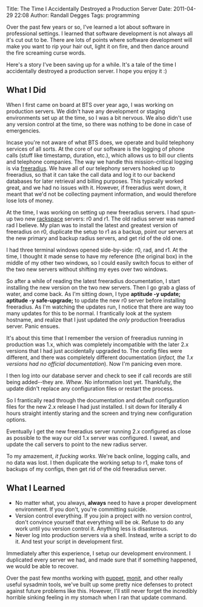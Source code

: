 Title: The Time I Accidentally Destroyed a Production Server
Date: 2011-04-29 22:08
Author: Randall Degges
Tags: programming


Over the past few years or so, I've learned a lot about software in professional
settings. I learned that software development is not always all it's cut out to
be. There are lots of points where software development will make you want to
rip your hair out, light it on fire, and then dance around the fire screaming
curse words.

Here's a story I've been saving up for a while. It's a tale of the time I
accidentally destroyed a production server. I hope you enjoy it :)


## What I Did

When I first came on board at BTS over year ago, I was working on production
servers. We didn't have any development or staging environments set up at the
time, so I was a bit nervous. We also didn't use any version control at the
time, so there was nothing to be done in case of emergencies.

Incase you're not aware of what BTS does, we operate and build telephony
services of all sorts. At the core of our software is the logging of phone calls
(stuff like timestamp, duration, etc.), which allows us to bill our clients and
telephone companies. The way we handle this mission-critical logging is via
[freeradius][]. We have all of our telephony servers hooked up to freeradius, so
that it can take the call data and log it to our backend databases for later
retrieval and billing purposes. This typically worked great, and we had no
issues with it. However, if freeradius went down, it meant that we'd not be
collecting payment information, and would therefore lose lots of money.

At the time, I was working on setting up new freeradius servers. I had spun-up
two new [rackspace][] servers: r0 and r1. The old radius server was named rad I
believe. My plan was to install the latest and greatest version of freeradius on
r0, duplicate the setup to r1 as a backup, point our servers at the new primary
and backup radius servers, and get rid of the old one.

I had three terminal windows opened side-by-side: r0, rad, and r1. At the time,
I thought it made sense to have my reference (the original box) in the middle of
my other two windows, so I could easily switch focus to either of the two new
servers without shifting my eyes over two windows.

So after a while of reading the latest freeradius documentation, I start
installing the new version on the two new servers. Then I go grab a glass of
water, and come back. As I'm sitting down, I type **aptitude -y update; aptitude
-y safe-upgrade;** to update the new r0 server before installing freeradius. As
I'm watching the updates run, I notice that there are way too many updates for
this to be normal. I frantically look at the system hostname, and realize that I
just updated the *only* production freeradius server. Panic ensues.

It's about this time that I remember the version of freeradius running in
production was 1.x, which was completely incompatible with the later 2.x
versions that I had just accidentally upgraded to. The config files were
different, and there was completely different documentation (*infact, the 1.x
versions had no official documentation*). Now I'm panicing even more.

I then log into our database server and check to see if call records are still
being added--they are. *Whew*. No information lost yet. Thankfully, the update
didn't replace any configuration files or restart the process.

So I frantically read through the documentation and default configuration files
for the new 2.x release I had just installed. I sit down for literally 4 hours
straight intently staring and the screen and trying new configuration options.

Eventually I get the new freeradius server running 2.x configured as close as
possible to the way our old 1.x server was configured. I sweat, and update the
call servers to point to the new radius server.

To my amazement, *it fucking works*. We're back online, logging calls, and no
data was lost. I then duplicate the working setup to r1, make tons of backups of
my configs, then get rid of the old freeradius server.


## What I Learned

-   No matter what, you always, **always** need to have a proper development
    environment. If you don't, you're committing suicide.
-   Version control everything. If you join a project with no version control,
    don't convince yourself that everything will be ok. Refuse to do any work
    until you version control it. Anything less is disasterous.
-   Never log into production servers via a shell. Instead, write a script to do
    it. And test your script in development first.

Immediately after this experience, I setup our development environment. I
duplicated every server we had, and made sure that if something happened, we
would be able to recover.

Over the past few months working with [puppet][], [monit][], and other really
useful sysadmin tools, we've built up some pretty nice defenses to protect
against future problems like this. However, I'll still never forget the
incredibly horrible sinking feeling in my stomach when I ran that update
command.


  [freeradius]: http://freeradius.org/ "FreeRADIUS"
  [rackspace]: http://www.rackspace.com/index.php "rackspace"
  [puppet]: http://www.puppetlabs.com/ "puppet"
  [monit]: http://mmonit.com/monit/ "monit"
